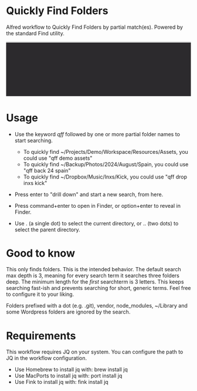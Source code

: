 # Quickly Find Folders

Alfred workflow to Quickly Find Folders by partial match(es). Powered by the standard Find utility.

![Demo image](demo.gif)

# Usage
- Use the keyword *qff* followed by one or more partial folder names to start searching.
  - To quickly find ~/Projects/Demo/Workspace/Resources/Assets, you could use "qff demo assets"
  - To quickly find ~/Backup/Photos/2024/August/Spain, you could use "qff back 24 spain"
  - To quickly find ~/Dropbox/Music/Inxs/Kick, you could use "qff drop inxs kick"

- Press enter to "drill down" and start a new search, from here.
- Press command+enter to open in Finder, or option+enter to reveal in Finder.
- Use . (a single dot) to select the current directory, or .. (two dots) to select the parent directory.

# Good to know

This only finds folders. This is the intended behavior. The default search max depth is 3, meaning for every search term it searches three folders deep. The minimum length for the *first* searchterm is 3 letters. This keeps searching fast-ish and prevents searching for short, generic terms. Feel free to configure it to your liking.

Folders prefixed with a dot (e.g. .git), vendor, node_modules, ~/Library and some Wordpress folders are ignored by the search.

# Requirements

This workflow requires JQ on your system.
You can configure the path to JQ in the workflow configuration.

- Use Homebrew to install jq with: brew install jq
- Use MacPorts to install jq with: port install jq
- Use Fink to install jq with: fink install jq
